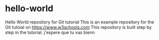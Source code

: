 # hello-world
Hello World repository for Git tutorial
This is an example repository for the Git tutoial on 
https://www.w3schools.com
This repository is built step by step in the tutorial.
j'espere que tu vas bienn
